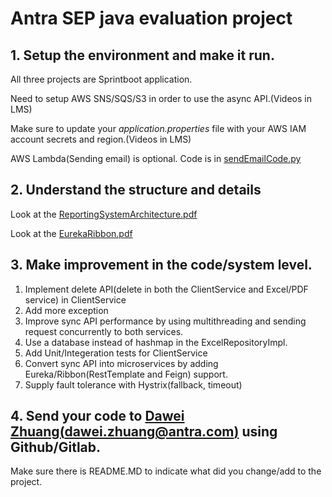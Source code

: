 # Antra SEP java evaluation project
## 1. Setup the environment and make it run.
 All three projects are Sprintboot application.<br>

 Need to setup AWS SNS/SQS/S3 in order to use the async API.(Videos in LMS)<br>

 Make sure to update your <i>application.properties</i> file with your AWS IAM account secrets and region.(Videos in LMS)

 AWS Lambda(Sending email) is optional. Code is in [sendEmailCode.py](./lambda/sendEmailCode.py)

## 2. Understand the structure and details
Look at the [ReportingSystemArchitecture.pdf](./ReportingSystemArchitecture.pdf)

Look at the [EurekaRibbon.pdf](./EurekaRibbon.pdf)


## 3. Make improvement in the code/system level.

1. Implement delete API(delete in both the ClientService and Excel/PDF service) in ClientService
2. Add more exception
2. Improve sync API performance by using multithreading and sending request concurrently to both services.
3. Use a database instead of hashmap in the ExcelRepositoryImpl.
4. Add Unit/Integeration tests for ClientService
5. Convert sync API into microservices by adding Eureka/Ribbon(RestTemplate and Feign) support.
6. Supply fault tolerance with Hystrix(fallback, timeout)




## 4. Send your code to [Dawei Zhuang(dawei.zhuang@antra.com)](dawei.zhuang@antra.com) using Github/Gitlab. 
Make sure there is README.MD to indicate what did you change/add to the project.

